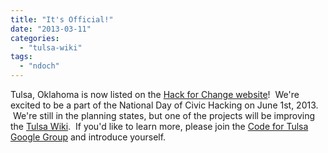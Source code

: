 ```yaml
---
title: "It's Official!"
date: "2013-03-11"
categories: 
  - "tulsa-wiki"
tags: 
  - "ndoch"
---
```


Tulsa, Oklahoma is now listed on the [Hack for Change website](http://hackforchange.org/#locations "Hack for Change")!  We're excited to be a part of the National Day of Civic Hacking on June 1st, 2013.  We're still in the planning states, but one of the projects will be improving the [Tulsa Wiki](http://www.tulsawiki.org "Tulsa Wiki").  If you'd like to learn more, please join the [Code for Tulsa Google Group](https://groups.google.com/forum/?fromgroups#!forum/code-for-tulsa "Code for Tulsa Google Groop") and introduce yourself.
